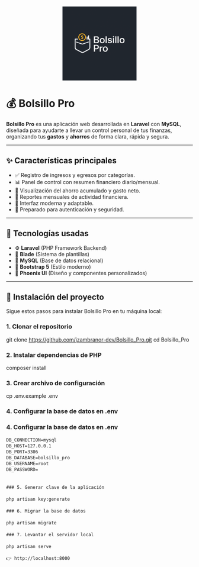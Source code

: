 <p align="center">
  <img src="./bolsillo_pro/resources/phoenix/media/logos/logo_bolsilloseguro1.png" alt="Bolsillo Pro Logo" width="200"/>
</p>

# 💰 Bolsillo Pro

**Bolsillo Pro** es una aplicación web desarrollada en **Laravel** con **MySQL**, diseñada para ayudarte a llevar un control personal de tus finanzas, organizando tus **gastos** y **ahorros** de forma clara, rápida y segura.

---

## ✨ Características principales

- ✅ Registro de ingresos y egresos por categorías.
- 📊 Panel de control con resumen financiero diario/mensual.
- 💾 Visualización del ahorro acumulado y gasto neto.
- 📅 Reportes mensuales de actividad financiera.
- 📱 Interfaz moderna y adaptable.
- 🔐 Preparado para autenticación y seguridad.

---

## 🧪 Tecnologías usadas

- ⚙️ **Laravel** (PHP Framework Backend)
- 🧠 **Blade** (Sistema de plantillas)
- 🐬 **MySQL** (Base de datos relacional)
- 🎨 **Bootstrap 5** (Estilo moderno)
- 🌈 **Phoenix UI** (Diseño y componentes personalizados)

---

## 🚀 Instalación del proyecto

Sigue estos pasos para instalar Bolsillo Pro en tu máquina local:

### 1. Clonar el repositorio

git clone https://github.com/jzambranor-dev/Bolsillo_Pro.git
cd Bolsillo_Pro

### 2. Instalar dependencias de PHP
composer install

### 3. Crear archivo de configuración
cp .env.example .env

### 4. Configurar la base de datos en .env
### 4. Configurar la base de datos en .env

```env
DB_CONNECTION=mysql
DB_HOST=127.0.0.1
DB_PORT=3306
DB_DATABASE=bolsillo_pro
DB_USERNAME=root
DB_PASSWORD=


### 5. Generar clave de la aplicación

php artisan key:generate

### 6. Migrar la base de datos

php artisan migrate

### 7. Levantar el servidor local

php artisan serve

👉 http://localhost:8000